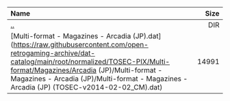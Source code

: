 |Name|Size|
|:---|---:|
|[..](../index.html)|DIR|
|[Multi-format - Magazines - Arcadia (JP).dat](https://raw.githubusercontent.com/open-retrogaming-archive/dat-catalog/main/root/normalized/TOSEC-PIX/Multi-format/Magazines/Arcadia (JP)/Multi-format - Magazines - Arcadia (JP)/Multi-format - Magazines - Arcadia (JP) (TOSEC-v2014-02-02_CM).dat)|14991|
